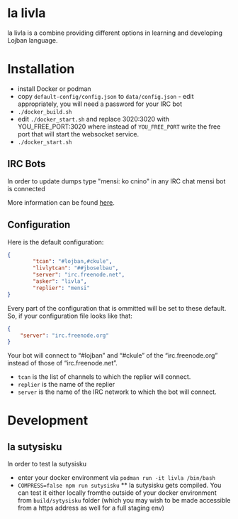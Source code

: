 la livla
=========
la livla is a combine providing different options in learning and developing Lojban language.

# Installation

* install Docker or podman
* copy `default-config/config.json` to `data/config.json`
        - edit appropriately, you will need a password for your IRC bot  
* `./docker_build.sh`
* edit `./docker_start.sh` and replace 3020:3020 with YOU_FREE_PORT:3020 where instead of `YOU_FREE_PORT` write the free port that will start the websocket service. 
* `./docker_start.sh`

## IRC Bots

In order to update dumps type "mensi: ko cnino" in any IRC chat mensi bot is connected

More information can be found [here](http://mw.lojban.org/index.php?title=IRC_Bots#mensi.2C_livla).

## Configuration

Here is the default configuration:

```json
{
        "tcan": "#lojban,#ckule",
        "livlytcan": "##jboselbau",
        "server": "irc.freenode.net",
        "asker": "livla",
        "replier": "mensi"
}
```

Every part of the configuration that is ommitted will be set to these default.
So, if your configuration file looks like that:

```json
{
	"server": "irc.freenode.org"
}
```

Your bot will connect to “#lojban” and “#ckule” of the “irc.freenode.org”
instead of those of “irc.freenode.net”.

 - `tcan` is the list of channels to which the replier will connect.
 - `replier` is the name of the replier
 - `server` is the name of the IRC network to which the bot will connect.

# Development

## la sutysisku

In order to test la sutysisku 
* enter your docker environment via `podman run -it livla /bin/bash`
* `COMPRESS=false npm run sutysisku`
** la sutysisku gets compiled. You can test it either locally fromthe outside of your docker environment from `build/sytysisku` folder (which you may wish to be made accessible from a https address as well for a full staging env) 
